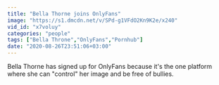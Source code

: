 ```yaml
---
title: "Bella Thorne joins OnlyFans"
image: "https://s1.dmcdn.net/v/SPd-g1VFdO2Kn9K2e/x240"
vid_id: "x7voluy"
categories: "people"
tags: ["Bella Throne","OnlyFans","Pornhub"]
date: "2020-08-26T23:51:06+03:00"
---
```

Bella Thorne has signed up for OnlyFans because it's the one platform where she can &quot;control&quot; her image and be free of bullies.
